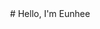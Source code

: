 <div align="center">
  # Hello, I'm Eunhee
</div>
<!--
**eunhee78/eunhee78** is a ✨ _special_ ✨ repository because its `README.md` (this file) appears on your GitHub profile.

Here are some ideas to get you started:

- 🔭 I’m currently working on ...
- 🌱 I’m currently learning ...
- 👯 I’m looking to collaborate on ...
- 🤔 I’m looking for help with ...
- 💬 Ask me about ...
- 📫 How to reach me: ...
- 😄 Pronouns: ...
- ⚡ Fun fact: ...
-->
<div align="center">
	<h3>📚 Tech Stack 📚</h3>
	<p>✨ Platforms & Languages ✨</p>
</div>
<div align="center">
![Eunhee's GitHub stats](https://github-readme-stats.vercel.app/api?username=eunhee78&show_icons=true&theme=radical)
 <br>
 <p>🏆 Baekjoon solved rank 🏆</p>
[![Solved.ac Profile](http://mazassumnida.wtf/api/v2/generate_badge?boj=dmsgml4579)](https://solved.ac/dmsgml4579)
</div>
